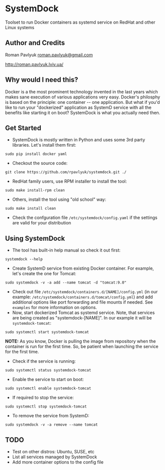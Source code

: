 # SystemDock
Toolset to run Docker containers as systemd service on RedHat and other Linux systems

## Author and Credits
Roman Pavlyuk <roman.pavlyuk@gmail.com>

http://roman.pavlyuk.lviv.ua/

## Why would I need this?
Docker is a the most prominent technology invented in the last years which makes sane execution of various applications very easy. Docker's philosphy is based on the principle: one container -- one application. But what if you'd like to run your "dockerized" application as SystemD service with all the benefits like starting it on boot? SystemDock is what you actually need then.

## Get Started
* SystemDock is mostly written in Python and uses some 3rd party libraries. Let's install them first:
```
sudo pip install docker yaml
```
* Checkout the source code:
```
git clone https://github.com/rpavlyuk/systemdock.git ./
```
* RedHat family users, use RPM installer to install the tool:
```
sudo make install-rpm clean
```
* Others, install the tool using "old school" way:
```
sudo make install clean
```
* Check the confguration file ```/etc/systemdock/config.yaml``` if the settings are valid for your distribution

## Using SystemDock
* The tool has built-in help manual so check it out first:
```
systemdock --help
```
* Create SystemD service from existing Docker container. For example, let's create the one for Tomcat:
```
sudo systemdock -v -a add --name tomcat -d "tomcat:9.0"
```
* Check out file ```/etc/systemdock/containers.d/[NAME]/config.yml``` (in our example: ```/etc/systemdock/containers.d/tomcat/config.yml```) and add additional options like port forwarding and file mounts if needed. See ```examples``` for more information on options.
* Now, start dockerized Tomcat as systemd service. Note, that services are being created as "systemdock-[NAME]". In our example it will be ```systemdock-tomcat```:
```
sudo systemctl start systemdock-tomcat
```
**NOTE:** As you know, Docker is pulling the image from repository when the container is run for the first time. So, be patient when launching the service for the first time.
* Check if the service is running:
```
sudo systemctl status systemdock-tomcat
```
* Enable the service to start on boot:
```
sudo systemctl enable systemdock-tomcat
```
* If required to stop the service:
```
sudo systemctl stop systemdock-tomcat
```
* To remove the service from SystemD:
```
sudo systemdock -v -a remove --name tomcat
```

## TODO
* Test on other distros: Ubuntu, SUSE, etc
* List all services managed by SystemDock
* Add more container options to the config file
